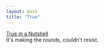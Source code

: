 ```yaml
---
layout: post
title: "True"
---
```




<a href="http://www.miketaylor.org.uk/tech/oreilly/truenut.html">True in a Nutshell</a><br>
It's making the rounds, couldn't resist.


